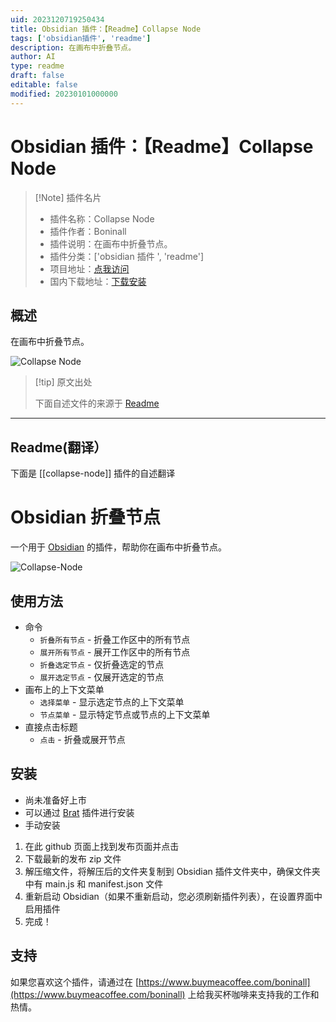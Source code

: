 ```yaml
---
uid: 2023120719250434
title: Obsidian 插件：【Readme】Collapse Node
tags: ['obsidian插件', 'readme']
description: 在画布中折叠节点。
author: AI
type: readme
draft: false
editable: false
modified: 20230101000000
---
```


# Obsidian 插件：【Readme】Collapse Node

> [!Note] 插件名片
> - 插件名称：Collapse Node
> - 插件作者：Boninall
> - 插件说明：在画布中折叠节点。
> - 插件分类：['obsidian 插件 ', 'readme']
> - 项目地址：[点我访问](https://github.com/quorafind/obsidian-collapse-node)
> - 国内下载地址：[下载安装](https://pkmer.cn/products/plugin/pluginMarket/?collapse-node)

## 概述

在画布中折叠节点。

![Collapse Node](https://cdn.pkmer.cn/covers/collapse-node.gif!pkmer)

> [!tip] 原文出处
>
>下面自述文件的来源于 [Readme](https://ghproxy.net/https://raw.githubusercontent.com/Quorafind/Obsidian-Collapse-Node/master/README.md)
>

---

## Readme(翻译）

下面是 [[collapse-node]] 插件的自述翻译

# Obsidian 折叠节点

一个用于 [Obsidian](https://obsidian.md) 的插件，帮助你在画布中折叠节点。

![Collapse-Node](https://cdn.pkmer.cn/covers/collapse-node_2_0.gif!pkmer)

## 使用方法

- 命令
    - `折叠所有节点` - 折叠工作区中的所有节点
    - `展开所有节点` - 展开工作区中的所有节点
    - `折叠选定节点` - 仅折叠选定的节点
    - `展开选定节点` - 仅展开选定的节点
- 画布上的上下文菜单
    - `选择菜单` - 显示选定节点的上下文菜单
    - `节点菜单` - 显示特定节点或节点的上下文菜单
- 直接点击标题
    - `点击` - 折叠或展开节点

## 安装

- 尚未准备好上市
- 可以通过 [Brat](https://github.com/TfTHacker/obsidian42-brat) 插件进行安装
- 手动安装

1. 在此 github 页面上找到发布页面并点击
2. 下载最新的发布 zip 文件
3. 解压缩文件，将解压后的文件夹复制到 Obsidian 插件文件夹中，确保文件夹中有 main.js 和 manifest.json 文件
4. 重新启动 Obsidian（如果不重新启动，您必须刷新插件列表），在设置界面中启用插件
5. 完成！

## 支持

如果您喜欢这个插件，请通过在 [https://www.buymeacoffee.com/boninall](https://www.buymeacoffee.com/boninall) 上给我买杯咖啡来支持我的工作和热情。
